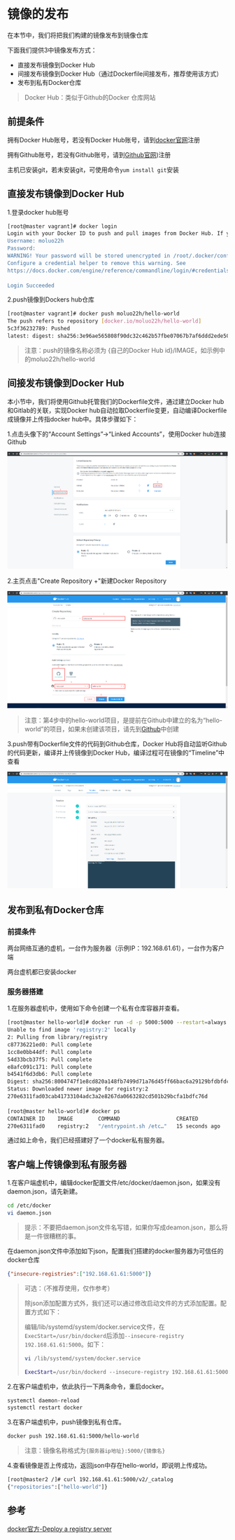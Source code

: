 # 镜像的发布

在本节中，我们将把我们构建的镜像发布到镜像仓库

下面我们提供3中镜像发布方式：

- 直接发布镜像到Docker Hub
- 间接发布镜像到Docker Hub（通过Dockerfile间接发布，推荐使用该方式）
- 发布到私有Docker仓库

> Docker Hub：类似于Github的Docker 仓库网站

## 前提条件

拥有Docker Hub账号，若没有Docker Hub账号，请到[docker官网](https://hub.docker.com)注册

拥有Github账号，若没有Github账号，请到[Github官网](https://github.com/))注册

主机已安装git，若未安装git，可使用命令`yum install git`安装

## 直接发布镜像到Docker Hub

1.登录docker hub账号

```bash
[root@master vagrant]# docker login
Login with your Docker ID to push and pull images from Docker Hub. If you don't have a Docker ID, head over to https://hub.docker.com to create one.
Username: moluo22h
Password: 
WARNING! Your password will be stored unencrypted in /root/.docker/config.json.
Configure a credential helper to remove this warning. See
https://docs.docker.com/engine/reference/commandline/login/#credentials-store

Login Succeeded
```

2.push镜像到Dockers hub仓库

```bash
[root@master vagrant]# docker push moluo22h/hello-world
The push refers to repository [docker.io/moluo22h/hello-world]
5c3f36232789: Pushed 
latest: digest: sha256:3e96ae565808f90dc32c462b57fbe07067b7af6ddd2ede500ff2c0327a64d050 size: 527
```

> 注意：push的镜像名称必须为 {自己的Docker Hub id}/IMAGE，如示例中的moluo22h/hello-world

## 间接发布镜像到Docker Hub

本小节中，我们将使用Github托管我们的Dockerfile文件，通过建立Docker hub和Gitlab的关联，实现Docker hub自动拉取Dockerfile变更，自动编译Dockerfile成镜像并上传指docker hub中。具体步骤如下：

1.点击头像下的“Account Settings”→“Linked Accounts”，使用Docker hub连接Github

![](./media/docker_hub_link.png)

2.主页点击"Create Repository +"新建Docker Repository

![](./media/docker_repository_create.png)

> 注意：第4步中的hello-world项目，是提前在Github中建立的名为“hello-world”的项目，如果未创建该项目，请先到[Github](https://github.com/)中创建

3.push带有Dockerfile文件的代码到Github仓库，Docker Hub将自动监听Github的代码更新，编译并上传镜像到Docker Hub，编译过程可在镜像的“Timeline”中查看

![](./media/docker_build_timeline.png)

## 发布到私有Docker仓库

### 前提条件

两台网络互通的虚机，一台作为服务器（示例IP：192.168.61.61），一台作为客户端

两台虚机都已安装docker

### 服务器搭建

1.在服务器虚机中，使用如下命令创建一个私有仓库容器并查看。

```bash
[root@master hello-world]# docker run -d -p 5000:5000 --restart=always --name registry registry:2
Unable to find image 'registry:2' locally
2: Pulling from library/registry
c87736221ed0: Pull complete 
1cc8e0bb44df: Pull complete 
54d33bcb37f5: Pull complete 
e8afc091c171: Pull complete 
b4541f6d3db6: Pull complete 
Digest: sha256:8004747f1e8cd820a148fb7499d71a76d45ff66bac6a29129bfdbfdc0154d146
Status: Downloaded newer image for registry:2
270e6311fad03cab41733104adc3a2e8267da0663282cd501b29bcfa1bdfc76d

[root@master hello-world]# docker ps 
CONTAINER ID    IMAGE        COMMAND                  CREATED             STATUS                 PORTS                                               NAMES
270e6311fad0    registry:2   "/entrypoint.sh /etc…"   15 seconds ago      Up 13 seconds          0.0.0.0:5000->5000/tcp                              registry
```

通过如上命令，我们已经搭建好了一个docker私有服务器。

## 客户端上传镜像到私有服务器

1.在客户端虚机中，编辑docker配置文件/etc/docker/daemon.json，如果没有daemon.json，请先新建。

```bash
cd /etc/docker
vi daemon.json
```

> 提示：不要把daemon.json文件名写错，如果你写成deamon.json，那么将是一件很糟糕的事。

在daemon.json文件中添加如下json，配置我们搭建的docker服务器为可信任的docker仓库

```json
{"insecure-registries":["192.168.61.61:5000"]}
```

> 可选：（不推荐使用，仅作参考）
>
> 除json添加配置方式外，我们还可以通过修改启动文件的方式添加配置。配置方式如下：
>
> 编辑/lib/systemd/system/docker.service文件，在`ExecStart=/usr/bin/dockerd`后添加`--insecure-registry 192.168.61.61:5000`。如下：
>
> ```bash
> vi /lib/systemd/system/docker.service
> ```
>
> ```bash
> ExecStart=/usr/bin/dockerd --insecure-registry 192.168.61.61:5000 -H fd:// --containerd=/run/containerd/containerd.sock
> ```



2.在客户端虚机中，依此执行一下两条命令，重启docker。

```bash
systemctl daemon-reload
systemctl restart docker
```



3.在客户端虚机中，push镜像到私有仓库。

```bash
docker push 192.168.61.61:5000/hello-world
```

> 注意：镜像名称格式为`{服务器ip地址}:5000/{镜像名}`



4.查看镜像是否上传成功，返回json中存在hello-world，即说明上传成功。

```bash
[root@master2 /]# curl 192.168.61.61:5000/v2/_catalog
{"repositories":["hello-world"]}
```

## 参考

[docker官方-Deploy a registry server](https://docs.docker.com/registry/deploying/)